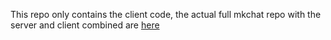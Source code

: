 This repo only contains the client code, the actual full mkchat repo with the server and client combined are [here](https://github.com/mkchat-rewrite/server)
